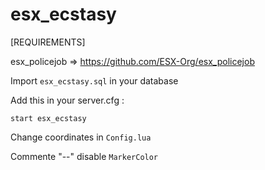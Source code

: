 # esx_ecstasy

[REQUIREMENTS]

esx_policejob => https://github.com/ESX-Org/esx_policejob


Import ``esx_ecstasy.sql`` in your database


Add this in your server.cfg :

``start esx_ecstasy``

Change coordinates in ``Config.lua``

Commente "--" disable ``MarkerColor``
